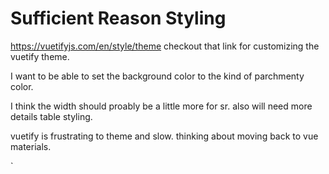 # Sufficient Reason Styling

https://vuetifyjs.com/en/style/theme
checkout that link for customizing the vuetify theme. 

I want to be able to set the background color to the kind of parchmenty color. 

I think the width should proably be a little more for sr. 
also will need more details table styling.

vuetify is frustrating to theme
and slow.
thinking about moving back to vue materials.

`